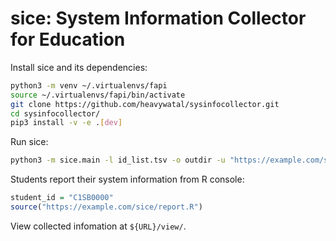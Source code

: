 # sice: System Information Collector for Education

Install sice and its dependencies:
```sh
python3 -m venv ~/.virtualenvs/fapi
source ~/.virtualenvs/fapi/bin/activate
git clone https://github.com/heavywatal/sysinfocollector.git
cd sysinfocollector/
pip3 install -v -e .[dev]
```

Run sice:
```sh
python3 -m sice.main -l id_list.tsv -o outdir -u "https://example.com/sice"
```

Students report their system information from R console:
```r
student_id = "C1SB0000"
source("https://example.com/sice/report.R")
```

View collected infomation at `${URL}/view/`.
